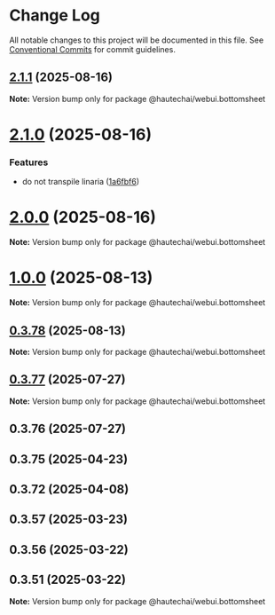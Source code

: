 # Change Log

All notable changes to this project will be documented in this file.
See [Conventional Commits](https://conventionalcommits.org) for commit guidelines.

## [2.1.1](https://github.com/HautechAI/webui/compare/@hautechai/webui.bottomsheet@2.1.0...@hautechai/webui.bottomsheet@2.1.1) (2025-08-16)

**Note:** Version bump only for package @hautechai/webui.bottomsheet

# [2.1.0](https://github.com/HautechAI/webui/compare/@hautechai/webui.bottomsheet@1.0.0...@hautechai/webui.bottomsheet@2.1.0) (2025-08-16)

### Features

- do not transpile linaria ([1a6fbf6](https://github.com/HautechAI/webui/commit/1a6fbf6353a0e5028040006b5045170cf83f1ba0))

# [2.0.0](https://github.com/HautechAI/webui/compare/@hautechai/webui.bottomsheet@1.0.0...@hautechai/webui.bottomsheet@2.0.0) (2025-08-16)

**Note:** Version bump only for package @hautechai/webui.bottomsheet

# [1.0.0](https://github.com/HautechAI/webui/compare/@hautechai/webui.bottomsheet@0.3.78...@hautechai/webui.bottomsheet@1.0.0) (2025-08-13)

**Note:** Version bump only for package @hautechai/webui.bottomsheet

## [0.3.78](https://github.com/HautechAI/webui/compare/@hautechai/webui.bottomsheet@0.3.77...@hautechai/webui.bottomsheet@0.3.78) (2025-08-13)

**Note:** Version bump only for package @hautechai/webui.bottomsheet

## [0.3.77](https://github.com/HautechAI/webui/compare/@hautechai/webui.bottomsheet@0.3.76...@hautechai/webui.bottomsheet@0.3.77) (2025-07-27)

**Note:** Version bump only for package @hautechai/webui.bottomsheet

## 0.3.76 (2025-07-27)

## 0.3.75 (2025-04-23)

## 0.3.72 (2025-04-08)

## 0.3.57 (2025-03-23)

## 0.3.56 (2025-03-22)

## 0.3.51 (2025-03-22)

**Note:** Version bump only for package @hautechai/webui.bottomsheet

